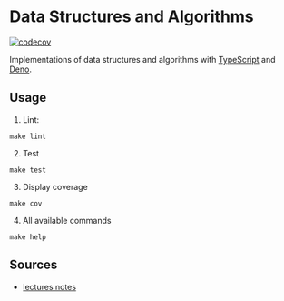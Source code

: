 # Data Structures and Algorithms

[![codecov](https://codecov.io/gh/gaarutyunov/dsa/branch/main/graph/badge.svg?token=SSTV4U1GE4)](https://codecov.io/gh/gaarutyunov/dsa)

Implementations of data structures and algorithms
with [TypeScript](https://www.typescriptlang.org/download) 
and [Deno](https://deno.land/manual@v1.28.2/getting_started/installation).

## Usage

1. Lint:

```shell
make lint
```

2. Test

```shell
make test
```

3. Display coverage

```shell
make cov
```

4. All available commands
```shell
make help
```

## Sources

* [lectures notes](https://www.cs.bham.ac.uk/~jxb/DSA/dsa.pdf) 